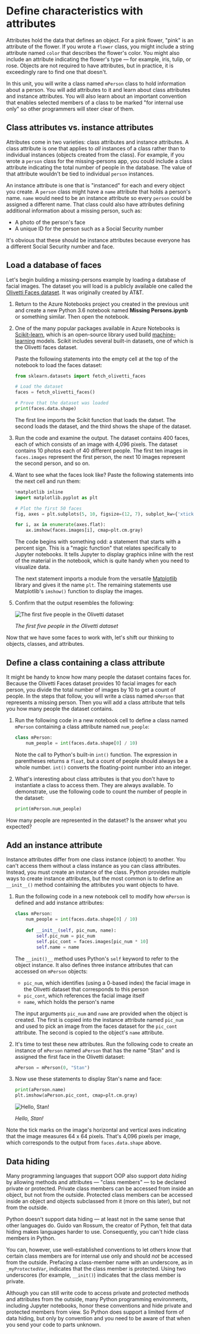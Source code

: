 # Define characteristics with attributes

Attributes hold the data that defines an object. For a pink flower, "pink" is an attribute of the flower. If you wrote a `flower` class, you might include a string attribute named `color` that describes the flower's color. You might also include an attribute indicating the flower's type — for example, iris, tulip, or rose. Objects are not required to have attributes, but in practice, it is exceedingly rare to find one that doesn't.

In this unit, you will write a class named `mPerson` class to hold information about a person. You will add attributes to it and learn about class attributes and instance attributes. You will also learn about an important convention that enables selected members of a class to be marked "for internal use only" so other programmers will steer clear of them.

## Class attributes vs. instance attributes

Attributes come in two varieties: class attributes and instance attributes. A class attribute is one that applies to *all* instances of a class rather than to individual instances (objects created from the class). For example, if you wrote a `person` class for the missing-persons app, you could include a class attribute indicating the total number of people in the database. The value of that attribute wouldn't be tied to individual `person` instances.

An instance attribute is one that is "instanced" for each and every object you create. A `person` class might have a `name` attribute that holds a person's name. `name` would need to be an instance attribute so every `person` could be assigned a different name. That class could also have attributes defining additional information about a missing person, such as:

- A photo of the person's face
- A unique ID for the person such as a Social Security number

It's obvious that these should be instance attributes because everyone has a different Social Security number and face.

## Load a database of faces

Let's begin building a missing-persons example by loading a database of facial images. The dataset you will load is a publicly available one called the [Olivetti Faces dataset](https://scikit-learn.org/0.19/datasets/olivetti_faces.html). It was originally created by AT&T.

1. Return to the Azure Notebooks project you created in the previous unit and create a new Python 3.6 notebook named **Missing Persons.ipynb** or something similar. Then open the notebook.

1. One of the many popular packages available in Azure Notebooks is [Scikit-learn](https://scikit-learn.org/stable/index.html), which is an open-source library used build [machine-learning](https://en.wikipedia.org/wiki/Machine_learning) models. Scikit includes several built-in datasets, one of which is the Olivetti faces dataset.

	Paste the following statements into the empty cell at the top of the notebook to load the faces dataset:

	```python
	from sklearn.datasets import fetch_olivetti_faces
	
	# Load the dataset
	faces = fetch_olivetti_faces()

	# Prove that the dataset was loaded
	print(faces.data.shape)
	```

	The first line imports the Scikit function that loads the datset. The second loads the dataset, and the third shows the shape of the dataset.

1. Run the code and examine the output. The dataset contains 400 faces, each of which consists of an image with 4,096 pixels. The dataset contains 10 photos each of 40 different people. The first ten images in `faces.images` represent the first person, the next 10 images represent the second person, and so on.

1. Want to see what the faces look like? Paste the following statements into the next cell and run them:

	```python
	%matplotlib inline
	import matplotlib.pyplot as plt
	
	# Plot the first 50 faces
	fig, axes = plt.subplots(5, 10, figsize=(12, 7), subplot_kw={'xticks': [], 'yticks': []})
	
	for i, ax in enumerate(axes.flat):
	    ax.imshow(faces.images[i], cmap=plt.cm.gray)
	```

	The code begins with something odd: a statement that starts with a percent sign. This is a "magic function" that relates specifically to Jupyter notebooks. It tells Jupyter to display graphics inline with the rest of the material in the notebook, which is quite handy when you need to visualize data.

	The next statement imports a module from the versatile [Matplotlib](https://matplotlib.org/) library and gives it the name `plt`. The remaining statements use Matplotlib's `imshow()` function to display the images.

1. Confirm that the output resembles the following:

	![The first five people in the Olivetti dataset](media/show-faces.png)

	_The first five people in the Olivetti dataset_

Now that we have some faces to work with, let's shift our thinking to objects, classes, and attributes.

## Define a class containing a class attribute

It might be handy to know how many people the dataset contains faces for. Because the Olivetti Faces dataset provides 10 facial images for each person, you divide the total number of images by 10 to get a count of people. In the steps that follow, you will write a class named `mPerson` that represents a missing person. Then you will add  a class attribute that tells you how many people the dataset contains.

1. Run the following code in a new notebook cell to define a class named `mPerson` containing a class attribute named `num_people`:

	```python
	class mPerson:
	    num_people = int(faces.data.shape[0] / 10)
	```

	Note the call to Python's built-in `int()` function. The expression in parentheses returns a `float`, but a count of people should always be a whole number. `int()` converts the floating-point number into an integer.

1. What's interesting about class attributes is that you don't have to instantiate a class to access them. They are always available. To demonstrate, use the following code to count the number of people in the dataset:

	```python
	print(mPerson.num_people)
	```

How many people are represented in the dataset? Is the answer what you expected?

## Add an instance attribute

Instance attributes differ from one class instance (object) to another. You can't access them without a class instance as you can class attributes. Instead, you must create an instance of the class. Python provides multiple ways to create instance attributes, but the most common is to define an `__init__()` method containing the attributes you want objects to have.

1. Run the following code in a new notebook cell to modify how `mPerson` is defined and add instance attributes:

	```python
	class mPerson:
	    num_people = int(faces.data.shape[0] / 10)
	    
	    def __init__(self, pic_num, name):
	        self.pic_num = pic_num
	        self.pic_cont = faces.images[pic_num * 10]
	        self.name = name
	```

	The `__init()__` method uses Python's `self` keyword to refer to the object instance. It also defines three instance attributes that can accessed on `mPerson` objects:

	- `pic_num`, which identifies (using a 0-based index) the facial image in the Olivetti dataset that corresponds to this person
	- `pic_cont`, which references the facial image itself
	- `name`, which holds the person's name

	The input arguments `pic_num` and `name` are provided when the object is created. The first is copied into the instance attribute named `pic_num` and used to pick an image from the faces dataset for the `pic_cont` attribute. The second is copied to the object's `name` attribute.

1. It's time to test these new attributes. Run the following code to create an instance of `mPerson` named `aPerson` that has the name "Stan" and is assigned the first face in the Olivetti dataset:

	```python
	aPerson = mPerson(0, "Stan")
	```

1. Now use these statements to display Stan's name and face:

	```python
	print(aPerson.name)
	plt.imshow(aPerson.pic_cont, cmap=plt.cm.gray)
	```

	![Hello, Stan!](media/stans-face.png)

	_Hello, Stan!_

Note the tick marks on the image's horizontal and vertical axes indicating that the image measures 64 x 64 pixels. That's 4,096 pixels per image, which corresponds to the output from `faces.data.shape` above. 

## Data hiding

Many programming languages that support OOP also support *data hiding* by allowing methods and attributes — "class members" — to be declared private or protected. Private class members can be accessed from inside an object, but not from the outside. Protected class members can be accessed inside an object and objects subclassed from it (more on this later), but not from the outside.

Python doesn't support data hiding — at least not in the same sense that other languages do. Guido van Rossum, the creator of Python, felt that data hiding makes languages harder to use. Consequently, you can't hide class members in Python.

You can, however, use well-established conventions to let others know that certain class members are for internal use only and should *not* be accessed from the outside. Prefacing a class-member name with an underscore, as in `_myProtectedVar`, indicates that the class member is protected. Using two underscores (for example, `__init()`) indicates that the class member is private.

Although you can still write code to access private and protected methods and attributes from the outside, many Python programming environments, including Jupyter notebooks, honor these conventions and hide private and protected members from view. So Python does support a limited form of data hiding, but only by convention and you need to be aware of that when you send your code to parts unknown.